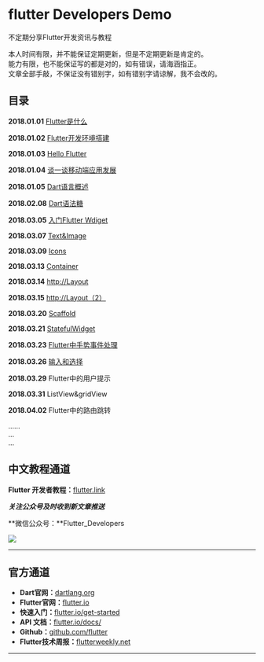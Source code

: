 # flutter Developers Demo

不定期分享Flutter开发资讯与教程




本人时间有限，并不能保证定期更新，但是不定期更新是肯定的。<br/>
能力有限，也不能保证写的都是对的，如有错误，请海涵指正。<br/>
文章全部手敲，不保证没有错别字，如有错别字请谅解，我不会改的。<br/>

## 目录

**2018.01.01** [Flutter是什么](http://flutter.link/2018/01/01/Flutter%E6%98%AF%E4%BB%80%E4%B9%88/)

**2018.01.02** [Flutter开发环境搭建](http://flutter.link/2018/01/02/Flutter%E5%BC%80%E5%8F%91%E7%8E%AF%E5%A2%83%E6%90%AD%E5%BB%BA/)

**2018.01.03** [Hello Flutter](http://flutter.link/2018/01/03/Hello%20Flutter/)

**2018.01.04** [谈一谈移动端应用发展](http://flutter.link/2018/01/04/%E8%B0%88%E4%B8%80%E8%B0%88%E7%A7%BB%E5%8A%A8%E7%AB%AF%E5%BA%94%E7%94%A8%E5%8F%91%E5%B1%95/)

**2018.01.05** [Dart语言概述](http://flutter.link/2018/01/05/Dart%E8%AF%AD%E8%A8%80%E6%A6%82%E8%BF%B0/)

**2018.02.08** [Dart语法糖](http://flutter.link/2018/02/08/Dart%E8%AF%AD%E6%B3%95%E7%B3%96/)

**2018.03.05** [入门Flutter Wdiget](http://flutter.link/2018/03/05/%E5%85%A5%E9%97%A8Flutter%20Wdiget/)

**2018.03.07** [Text&Image](http://flutter.link/2018/03/07/Text&Image/) 

**2018.03.09** [Icons](http://flutter.link/2018/03/09/Icons/)

**2018.03.13** [Container](http://flutter.link/2018/03/13/Container/)

**2018.03.14** [http://Layout](http://flutter.link/2018/03/13/Layout/)

**2018.03.15** [http://Layout（2）](http://flutter.link/2018/03/15/Layout(2)/)

**2018.03.20** [Scaffold](http://flutter.link/2018/03/20/Scaffold/)

**2018.03.21** [StatefulWidget](http://flutter.link/2018/03/21/StatefulWidget/)

**2018.03.23** [Flutter中手势事件处理](http://flutter.link/2018/03/23/Flutter%E4%B8%AD%E6%89%8B%E5%8A%BF%E4%BA%8B%E4%BB%B6%E5%A4%84%E7%90%86/)

**2018.03.26** [输入和选择](http://flutter.link/2018/03/26/Input%20and%20selection/)

**2018.03.29** Flutter中的用户提示 

**2018.03.31** ListView&gridView 

**2018.04.02** Flutter中的路由跳转

……<br/>
…<br/>
…

## 中文教程通道

**Flutter 开发者教程：**[flutter.link](http://flutter.link/ "博客地址")

***关注公众号及时收到新文章推送***

**微信公众号：**Flutter_Developers


![](http://ww3.sinaimg.cn/large/0060lm7Tly1fpsiognb3jg308c0axx3o.gif)


----------
## 官方通道
- **Dart官网：**[dartlang.org](https://www.dartlang.org/")
- **Flutter官网：**[flutter.io](flutter.io "flutter.io")
- **快速入门：**[flutter.io/get-started](flutter.io/get-started)
- **API 文档：**[flutter.io/docs/](flutter.io/docs/)
- **Github：**[github.com/flutter](github.com/flutter "github.com/flutter")
- **Flutter技术周报：**[flutterweekly.net](flutterweekly.net)

----------